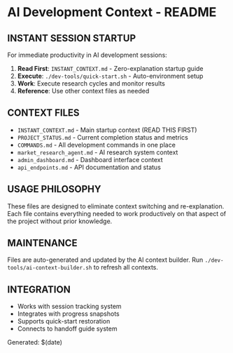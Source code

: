 # AI Development Context - README

## INSTANT SESSION STARTUP
For immediate productivity in AI development sessions:

1. **Read First**: `INSTANT_CONTEXT.md` - Zero-explanation startup guide
2. **Execute**: `./dev-tools/quick-start.sh` - Auto-environment setup
3. **Work**: Execute research cycles and monitor results
4. **Reference**: Use other context files as needed

## CONTEXT FILES
- `INSTANT_CONTEXT.md` - Main startup context (READ THIS FIRST)
- `PROJECT_STATUS.md` - Current completion status and metrics
- `COMMANDS.md` - All development commands in one place
- `market_research_agent.md` - AI research system context
- `admin_dashboard.md` - Dashboard interface context
- `api_endpoints.md` - API documentation and status

## USAGE PHILOSOPHY
These files are designed to eliminate context switching and re-explanation.
Each file contains everything needed to work productively on that aspect
of the project without prior knowledge.

## MAINTENANCE
Files are auto-generated and updated by the AI context builder.
Run `./dev-tools/ai-context-builder.sh` to refresh all contexts.

## INTEGRATION
- Works with session tracking system
- Integrates with progress snapshots
- Supports quick-start restoration
- Connects to handoff guide system

Generated: $(date)

